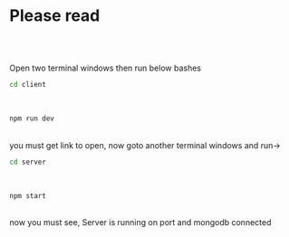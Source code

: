 <h1>Please read</h1><br>
<br>
<p>Open two terminal windows then run below bashes<br>

```sh
cd client
```
<br>

```sh
npm run dev
```
<br>
you must get link to open, now goto another terminal windows and run-> <br>

```sh
cd server
```
<br>

```sh
npm start
```
<br>
now you must see, Server is running on port <port> and mongodb connected
</p>
